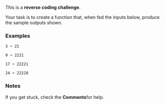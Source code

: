 This is a **reverse coding challenge**.

Your task is to create a function that, when fed the inputs below, produce the sample outputs shown.


### Examples ###
    3 ➞ 21

    9 ➞ 2221

    17 ➞ 22221

    24 ➞ 22228


### Notes ###
If you get stuck, check the **Comments**for help.
